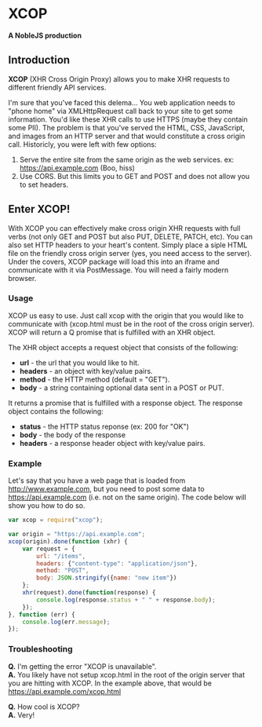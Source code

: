 # XCOP
**A NobleJS production**

## Introduction

**XCOP** (XHR Cross Origin Proxy) allows you to make XHR requests to different friendly API services.

I'm sure that you've faced this delema... You web application needs to "phone home" via XMLHttpRequest call back to
your site to get some information. You'd like these XHR calls to use HTTPS (maybe they contain some PII). The problem is that you've
served the HTML, CSS, JavaScript, and images from an HTTP server and that would constitute a cross origin call. 
Historicly, you were left with few options:

1. Serve the entire site from the same origin as the web services. ex: https://api.example.com (Boo, hiss)
2. Use CORS. But this limits you to GET and POST and does not allow you to set headers.

## Enter XCOP!

With XCOP you can effectively make cross origin XHR requests with full verbs (not only GET and POST but also PUT, DELETE, PATCH, etc). 
You can also set HTTP headers to your heart's content. Simply place a siple HTML file on the friendly cross origin server (yes, you need access
to the server). Under the covers, XCOP package will load this into an iframe and communicate with it via PostMessage. You will need a fairly modern
browser.

### Usage

XCOP us easy to use. Just call xcop with the origin that you would like to communicate with (xcop.html must be in the root of the cross origin server). 
XCOP will return a Q promise that is fulfilled with an XHR object.

The XHR object accepts a request object that consists of the following:

* **url** - the url that you would like to hit.
* **headers** - an object with key/value pairs.
* **method** - the HTTP method (default = "GET").
* **body** - a string containing optional data sent in a POST or PUT.

It returns a promise that is fulfilled with a response object. The response object contains the following:

* **status** - the HTTP status reponse (ex: 200 for "OK")
* **body** - the body of the response
* **headers** - a response header object with key/value pairs.

### Example

Let's say that you have a web page that is loaded from http://www.example.com, but you need to post some
data to https://api.example.com (i.e. not on the same origin). The code below will show you how to do so.

``` javascript
var xcop = require("xcop");

var origin = "https://api.example.com";
xcop(origin).done(function (xhr) {
    var request = {
        url: "/items",
        headers: {"content-type": "application/json"},
        method: "POST",
        body: JSON.stringify({name: "new item"})
    };
    xhr(request).done(function(response) {
        console.log(response.status + " " + response.body);
    });
}, function (err) {
    console.log(err.message);
});

```

### Troubleshooting

**Q.** I'm getting the error "XCOP is unavailable".  
**A.** You likely have not setup xcop.html in the root of the origin server that you are hitting with XCOP.
In the example above, that would be https://api.example.com/xcop.html

**Q.** How cool is XCOP?  
**A.** Very!
